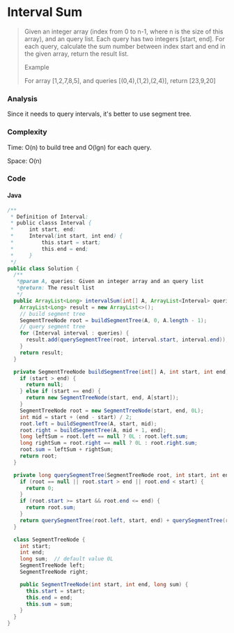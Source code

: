 # Interval Sum
> Given an integer array (index from 0 to n-1, where n is the size of this array), and an query list. Each query has two integers [start, end]. For each query, calculate the sum number between index start and end in the given array, return the result list.
>
> Example
>
> For array [1,2,7,8,5], and queries [(0,4),(1,2),(2,4)], return [23,9,20]

### Analysis
Since it needs to query intervals, it's better to use segment tree.

### Complexity
Time: O(n) to build tree and O(lgn) for each query.

Space: O(n)

### Code
#### Java
```java
/**
 * Definition of Interval:
 * public classs Interval {
 *     int start, end;
 *     Interval(int start, int end) {
 *         this.start = start;
 *         this.end = end;
 *     }
 */
public class Solution {
  /**
   *@param A, queries: Given an integer array and an query list
   *@return: The result list
   */
  public ArrayList<Long> intervalSum(int[] A, ArrayList<Interval> queries) {
    ArrayList<Long> result = new ArrayList<>();
    // build segment tree
    SegmentTreeNode root = buildSegmentTree(A, 0, A.length - 1);
    // query segment tree
    for (Interval interval : queries) {
      result.add(querySegmentTree(root, interval.start, interval.end));
    }
    return result;
  }

  private SegmentTreeNode buildSegmentTree(int[] A, int start, int end) {
    if (start > end) {
      return null;
    } else if (start == end) {
      return new SegmentTreeNode(start, end, A[start]);
    }
    SegmentTreeNode root = new SegmentTreeNode(start, end, 0L);
    int mid = start + (end - start) / 2;
    root.left = buildSegmentTree(A, start, mid);
    root.right = buildSegmentTree(A, mid + 1, end);
    long leftSum = root.left == null ? 0L : root.left.sum;
    long rightSum = root.right == null ? 0L : root.right.sum;
    root.sum = leftSum + rightSum;
    return root;
  }

  private long querySegmentTree(SegmentTreeNode root, int start, int end) {
    if (root == null || root.start > end || root.end < start) {
      return 0;
    }
    if (root.start >= start && root.end <= end) {
      return root.sum;
    }
    return querySegmentTree(root.left, start, end) + querySegmentTree(root.right, start, end);
  }

  class SegmentTreeNode {
    int start;
    int end;
    long sum;  // default value 0L
    SegmentTreeNode left;
    SegmentTreeNode right;

    public SegmentTreeNode(int start, int end, long sum) {
      this.start = start;
      this.end = end;
      this.sum = sum;
    }
  }
}
```
